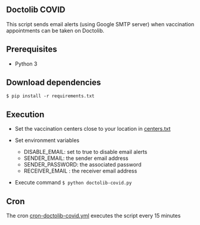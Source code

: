 ## Doctolib COVID

This script sends email alerts (using Google SMTP server) when vaccination appointments can be taken on Doctolib.

## Prerequisites
 
- Python 3

## Download dependencies

`$ pip install -r requirements.txt`

## Execution

- Set the vaccination centers close to your location in [centers.txt](../master/centers.txt)

- Set environment variables
  - DISABLE_EMAIL: set to true to disable email alerts
  - SENDER_EMAIL: the sender email address
  - SENDER_PASSWORD: the associated password
  - RECEIVER_EMAIL : the receiver email address

- Execute command
`$ python doctolib-covid.py`

## Cron

The cron [cron-doctolib-covid.yml](../master/.github/workflows/cron-doctolib-covid.yml) executes the script every 15 minutes
